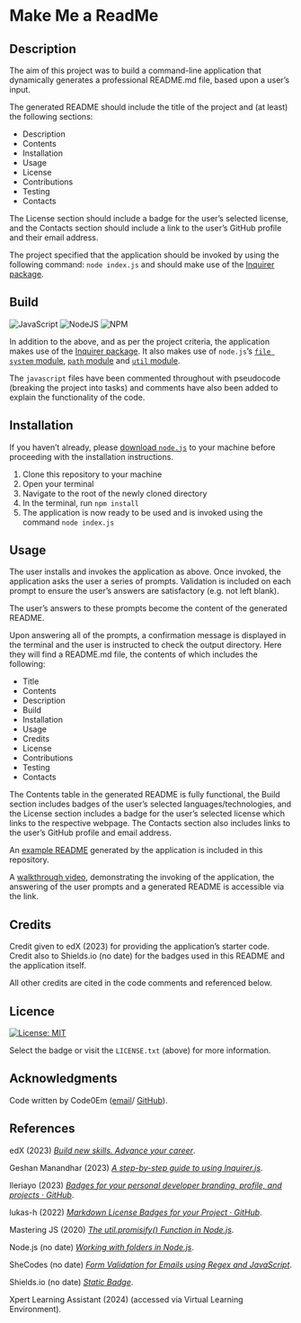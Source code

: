 # Make Me a ReadMe

## Description

The aim of this project was to build a command-line application that dynamically generates a professional README.md file, based upon a user’s input.

The generated README should include the title of the project and (at least) the following sections:

* Description
* Contents
* Installation
* Usage
* License
* Contributions
* Testing
* Contacts

The License section should include a badge for the user’s selected license, and the Contacts section should include a link to the user’s GitHub profile and their email address.

The project specified that the application should be invoked by using the following command: `node index.js` and should make use of the [Inquirer package](https://www.npmjs.com/package/inquirer). 

## Build

![JavaScript](https://img.shields.io/badge/javascript-%23323330.svg?style=for-the-badge&logo=javascript&logoColor=%23F7DF1E) ![NodeJS](https://img.shields.io/badge/node.js-6DA55F?style=for-the-badge&logo=node.js&logoColor=white) ![NPM](https://img.shields.io/badge/NPM-%23CB3837.svg?style=for-the-badge&logo=npm&logoColor=white) 

In addition to the above, and as per the project criteria, the application makes use of the [Inquirer package](https://www.npmjs.com/package/inquirer). It also makes use of `node.js`’s [`file system` module](https://nodejs.org/docs/latest/api/fs.html), [`path` module](https://nodejs.org/docs/latest/api/path.html) and [`util` module](https://nodejs.org/docs/latest/api/util.html).

The `javascript` files have been commented throughout with pseudocode (breaking the project into tasks) and comments have also been added to explain the functionality of the code.

## Installation

If you haven’t already, please [download `node.js`](https://nodejs.org/en/) to your machine before proceeding with the installation instructions.

1. Clone this repository to your machine
1. Open your terminal
1. Navigate to the root of the newly cloned directory
1. In the terminal, run `npm install`
1. The application is now ready to be used and is invoked using the command `node index.js`

## Usage

The user installs and invokes the application as above. Once invoked, the application asks the user a series of prompts. Validation is included on each prompt to ensure the user’s answers are satisfactory (e.g. not left blank).

The user’s answers to these prompts become the content of the generated README.

Upon answering all of the prompts, a confirmation message is displayed in the terminal and the user is instructed to check the output directory. Here they will find a README.md file, the contents of which includes the following:

* Title
* Contents
* Description
* Build
* Installation
* Usage
* Credits
* License
* Contributions
* Testing
* Contacts

The Contents table in the generated README is fully functional, the Build section includes badges of the user’s selected languages/technologies, and the License section includes a badge for the user’s selected license which links to the respective webpage. The Contacts section also includes links to the user’s GitHub profile and email address.

An [example README](https://github.com/Code0Em/make-me-a-read-me/blob/main/output/readme.md) generated by the application is included in this repository.

A [walkthrough video](https://drive.google.com/file/d/1_2LsruKM8pGypROrp-HAH8PlClwODRGq/view?usp=sharing), demonstrating the invoking of the application, the answering of the user prompts and a generated README is accessible via the link.

## Credits

Credit given to edX (2023) for providing the application’s starter code. Credit also to Shields.io (no date) for the badges used in this README and the application itself.

All other credits are cited in the code comments and referenced below.

## Licence

[![License: MIT](https://img.shields.io/badge/License-MIT-yellow.svg)](https://opensource.org/licenses/MIT)

Select the badge or visit the `LICENSE.txt` (above) for more information.

## Acknowledgments

Code written by Code0Em ([email](mailto:code.em@outlook.com)/ [GitHub](https://github.com/Code0Em)).

## References

edX (2023) [*Build new skills. Advance your career*](https://www.edx.org/).

Geshan Manandhar (2023) [*A step-by-step guide to using Inquirer.js*](https://geshan.com.np/blog/2023/03/inquirer-js/).

Ileriayo (2023) [*Badges for your personal developer branding, profile, and projects · GitHub*](https://github.com/Ileriayo/markdown-badges).

lukas-h (2022) [*Markdown License Badges for your Project · GitHub*](https://gist.github.com/lukas-h/2a5d00690736b4c3a7ba).

Mastering JS (2020) [*The util.promisify() Function in Node.js*](https://masteringjs.io/tutorials/node/promisify).

Node.js (no date) [*Working with folders in Node.js*](https://nodejs.org/en/learn/manipulating-files/working-with-folders-in-nodejs).

SheCodes (no date) [*Form Validation for Emails using Regex and JavaScript*](https://www.shecodes.io/athena/6092-form-validation-for-emails-using-regex-and-javascript).

Shields.io (no date) [*Static Badge*](https://shields.io/badges).

Xpert Learning Assistant (2024) (accessed via Virtual Learning Environment).
